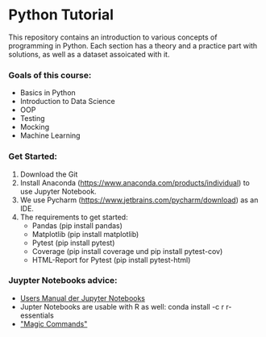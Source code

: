 # Python Tutorial

This repository contains an introduction to various concepts of programming in Python. Each section has a theory and 
a practice part with solutions, as well as a dataset assoicated with it.

### Goals of this course:
* Basics in Python
* Introduction to Data Science
* OOP
* Testing
* Mocking
* Machine Learning

### Get Started:

1. Download the Git
2. Install Anaconda (https://www.anaconda.com/products/individual) to use Jupyter Notebook.
3. We use Pycharm (https://www.jetbrains.com/pycharm/download) as an IDE.
4. The requirements to get started:
   - Pandas (pip install pandas)
   - Matplotlib (pip install matplotlib)
   - Pytest (pip install pytest)
   - Coverage (pip install coverage und pip install pytest-cov)
   - HTML-Report for Pytest (pip install pytest-html)

### Juypter Notebooks advice:

- [Users Manual der Jupyter Notebooks](https://jupyter.brynmawr.edu/services/public/dblank/Jupyter%20Notebook%20Users%20Manual.ipynb)
- Jupter Notebooks are usable with R as well: conda install -c r r-essentials<br>
- ["Magic Commands"](https://ipython.readthedocs.io/en/stable/interactive/magics.html)